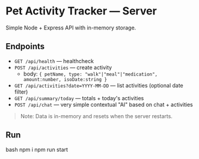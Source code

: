 # Pet Activity Tracker — Server

Simple Node + Express API with in-memory storage.

## Endpoints
- `GET /api/health` — healthcheck
- `POST /api/activities` — create activity
  - body: `{ petName, type: "walk"|"meal"|"medication", amount:number, isoDate:string }`
- `GET /api/activities?date=YYYY-MM-DD` — list activities (optional date filter)
- `GET /api/summary/today` — totals + today's activities
- `POST /api/chat` — very simple contextual "AI" based on chat + activities

> Note: Data is in-memory and resets when the server restarts.

## Run
bash
npm i
npm run start

